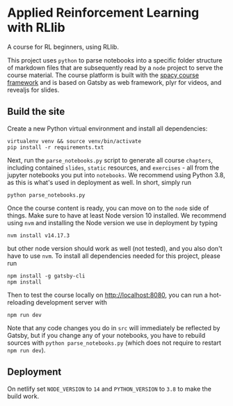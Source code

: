 # Applied Reinforcement Learning with RLlib

A course for RL beginners, using RLlib.

This project uses `python` to parse notebooks into a specific folder structure of markdown
files that are subsequently read by a `node` project to serve the course material.
The course platform is built with the [spacy course framework](https://github.com/explosion/spacy-course)
and is based on Gatsby as web framework, plyr for videos, and revealjs for slides. 

## Build the site

Create a new Python virtual environment and install all dependencies:

```shell
virtualenv venv && source venv/bin/activate
pip install -r requirements.txt
```

Next, run the `parse_notebooks.py` script to generate all course `chapters`, including
contained `slides`, `static` resources, and `exercises` - all from the jupyter notebooks
you put into `notebooks`.
We recommend using Python 3.8, as this is what's used in deployment as well.
In short, simply run

```shell
python parse_notebooks.py
```

Once the course content is ready, you can move on to the `node` side of things.
Make sure to have at least Node version 10 installed.
We recommend using `nvm` and installing the Node version we use in deployment by typing

```shell
nvm install v14.17.3
```

but other node version should work as well (not tested), and you also don't have to use `nvm`.
To install all dependencies needed for this project, please run

```shell
npm install -g gatsby-cli
npm install
```

Then to test the course locally on [http://localhost:8080](http://localhost:8080), you
can run a hot-reloading development server with

```shell
npm run dev
```

Note that any code changes you do in `src` will immediately be reflected by Gatsby, but
if you change any of your notebooks, you have to rebuild sources with `python parse_notebooks.py`
(which does not require to restart `npm run dev`).


## Deployment

On netlify set `NODE_VERSION` to `14` and `PYTHON_VERSION` to `3.8` to make the build work.